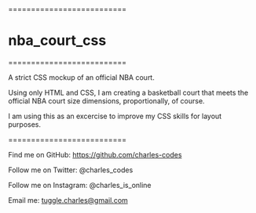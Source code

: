 ==========================
# nba_court_css
==========================

A strict CSS mockup of an official NBA court. 

Using only HTML and CSS, I am creating a basketball court that meets the official NBA court size dimensions, proportionally, of course. 

I am using this as an excercise to improve my CSS skills for layout purposes. 

==========================

Find me on GitHub: https://github.com/charles-codes

Follow me on Twitter: @charles_codes

Follow me on Instagram: @charles_is_online

Email me: tuggle.charles@gmail.com
